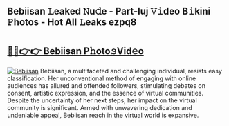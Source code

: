 ## Bebiisan 𝙻eaked 𝙽u𝚍e - Part-luj 𝚅𝚒deo B𝚒kini 𝙿hotos - Hot All 𝙻eaks ezpq8

# <h2><a href="http://ld39ft7.urlbe.top/?page=Bebiisan">🔗🔗👉👉 Bebiisan P𝚑oto𝚜Vid𝚎o</a></h2>

[![Bebiisan](https://i.imgur.com/eBuTRDB.gif)](http://ld39ft7.urlbe.top/?page=Bebiisan)
Bebiisan, a multifaceted and challenging individual, resists easy classification. Her unconventional method of engaging with online audiences has allured and offended followers, stimulating debates on consent, artistic expression, and the essence of virtual communities. Despite the uncertainty of her next steps, her impact on the virtual community is significant. Armed with unwavering dedication and undeniable appeal, Bebiisan reach in the virtual world is expansive.
